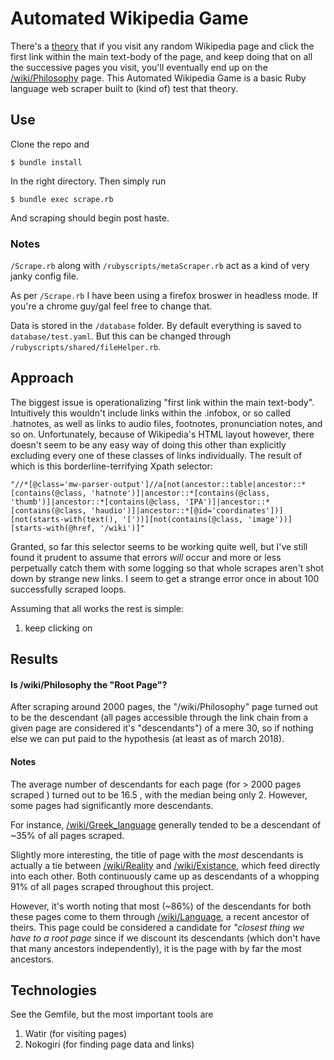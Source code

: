 # Automated Wikipedia Game

There's a [theory](https://en.wikipedia.org/wiki/Wikipedia:Getting_to_Philosophy) that if you visit any random Wikipedia page and click the first link within the main text-body of the page, and keep doing that on all the successive pages you visit, you'll eventually end up on the [/wiki/Philosophy](https://en.wikipedia.org/wiki/Philosophy) page. This Automated Wikipedia Game is a basic Ruby language web scraper built to (kind of) test that theory.

## Use

Clone the repo and

```
$ bundle install
```

In the right directory. Then simply run

```
$ bundle exec scrape.rb

```

And scraping should begin post haste.

### Notes

`/Scrape.rb` along with `/rubyscripts/metaScraper.rb` act as a kind of very janky config file.

As per `/Scrape.rb` I have been using a firefox broswer in headless mode. If you're a chrome guy/gal feel free to change that.

Data is stored in the `/database` folder. By default everything is saved to `database/test.yaml`. But this can be changed through `/rubyscripts/shared/fileHelper.rb`.

## Approach

The biggest issue is operationalizing "first link within the main text-body". Intuitively this wouldn't include links within the .infobox, or so called .hatnotes, as well as links to audio files, footnotes, pronunciation notes, and so on. Unfortunately, because of Wikipedia's HTML layout however, there doesn't seem to be any easy way of doing this other than explicitly excluding every one of these classes of links individually. The result of which is this borderline-terrifying Xpath selector:

```
"//*[@class='mw-parser-output']//a[not(ancestor::table|ancestor::*[contains(@class, 'hatnote')]|ancestor::*[contains(@class, 'thumb')]|ancestor::*[contains(@class, 'IPA')]|ancestor::*[contains(@class, 'haudio')]|ancestor::*[@id='coordinates'])][not(starts-with(text(), '['))][not(contains(@class, 'image'))][starts-with(@href, '/wiki')]"
```

Granted, so far this selector seems to be working quite well, but I've still found it prudent to assume that errors *will* occur and more or less perpetually catch them with some logging so that whole scrapes aren't shot down by strange new links. I seem to get a strange error once in about 100 successfully scraped loops.

Assuming that all works the rest is simple:

  1. keep clicking on

## Results

#### Is /wiki/Philosophy the "Root Page"?

After scraping around 2000 pages, the "/wiki/Philosophy" page turned out to be the descendant (all pages accessible through the link chain from a given page are considered it's "descendants") of a mere 30, so if nothing else we can put paid to the hypothesis (at least as of march 2018).

#### Notes

The average number of descendants for each page (for > 2000 pages scraped ) turned out to be 16.5 , with the median being only 2. However, some pages had significantly more descendants.

For instance,  [/wiki/Greek_language](https://en.wikipedia.org/wiki/Greek_language) generally tended to be a descendant of ~35% of all pages scraped.

Slightly more interesting, the title of page with the *most* descendants is actually a tie between [/wiki/Reality](https://en.wikipedia.org/wiki/Reality) and [/wiki/Existance](https://en.wikipedia.org/wiki/Existence), which feed directly into each other. Both continuously came up as descendants of a whopping 91% of all pages scraped throughout this project.

However, it's worth noting that most (~86%) of the descendants for both these pages come to them through [/wiki/Language](https://en.wikipedia.org/wiki/Language), a recent ancestor of theirs. This page could be considered a candidate for *"closest thing we have to a root page* since if we discount its descendants (which don't have that many ancestors independently), it is the page with by far the most ancestors.

## Technologies

See the Gemfile, but the most important tools are

  1. Watir (for visiting pages)
  2. Nokogiri (for finding page data and links)
